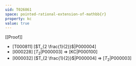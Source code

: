 ```yaml
---
uid: T026861
space: pointed-rational-extension-of-mathbb{r}
property: kc
value: true
---
```

[[Proof]]

* [T000811] [$T_{2 \frac{1}{2}}$|P000004]
* [I000228] [$T_2$|P000003] => [KC|P000100]
* [I000032] [$T_{2 \frac{1}{2}}$|P000004] => [$T_2$|P000003]

